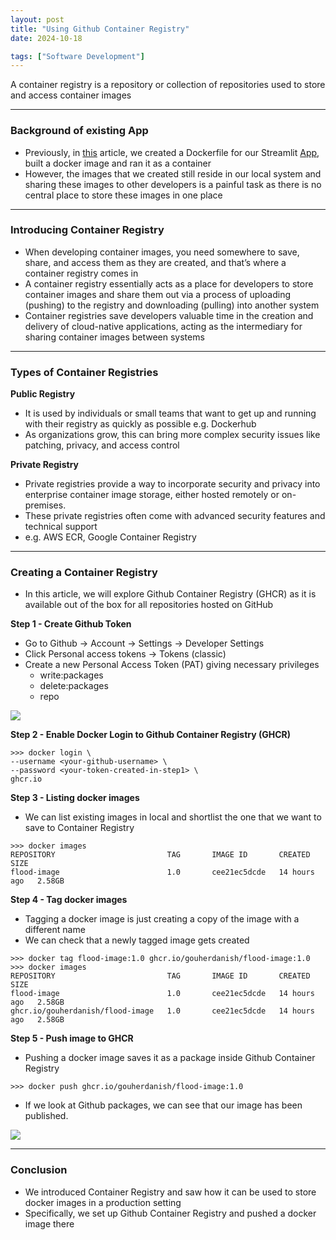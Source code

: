 ```yaml
---
layout: post
title: "Using Github Container Registry"
date: 2024-10-18

tags: ["Software Development"]
---
```


A container registry is a repository or collection of repositories used to store and access container images

---

### Background of existing App

- Previously, in [this](https://gouherdanish.github.io/2024/10/07/dockerfile.html) article, we created a Dockerfile for our Streamlit [App](https://gouherdanish.github.io/2024/09/25/low-lying-areas-mapping.html), built a docker image and ran it as a container
- However, the images that we created still reside in our local system and sharing these images to other developers is a painful task as there is no central place to store these images in one place

--- 

### Introducing Container Registry

- When developing container images, you need somewhere to save, share, and access them as they are created, and that’s where a container registry comes in
- A container registry essentially acts as a place for developers to store container images and share them out via a process of uploading (pushing) to the registry and downloading (pulling) into another system
- Container registries save developers valuable time in the creation and delivery of cloud-native applications, acting as the intermediary for sharing container images between systems

---
### Types of Container Registries

**Public Registry**
- It is used by individuals or small teams that want to get up and running with their registry as quickly as possible e.g. Dockerhub
- As organizations grow, this can bring more complex security issues like patching, privacy, and access control

**Private Registry**
- Private registries provide a way to incorporate security and privacy into enterprise container image storage, either hosted remotely or on-premises. 
- These private registries often come with advanced security features and technical support
- e.g. AWS ECR, Google Container Registry

---
### Creating a Container Registry

- In this article, we will explore Github Container Registry (GHCR) as it is available out of the box for all repositories hosted on GitHub

**Step 1 - Create Github Token**
- Go to Github -> Account -> Settings -> Developer Settings
- Click Personal access tokens -> Tokens (classic)
- Create a new Personal Access Token (PAT) giving necessary privileges
  - write:packages
  - delete:packages
  - repo

<img src="{{site.url}}/images/ghcr/pat.png">

**Step 2 - Enable Docker Login to Github Container Registry (GHCR)**

```
>>> docker login \
--username <your-github-username> \
--password <your-token-created-in-step1> \
ghcr.io
```

**Step 3 - Listing docker images**

- We can list existing images in local and shortlist the one that we want to save to Container Registry
```
>>> docker images
REPOSITORY                         TAG       IMAGE ID       CREATED        SIZE
flood-image                        1.0       cee21ec5dcde   14 hours ago   2.58GB
```

**Step 4 - Tag docker images**

- Tagging a docker image is just creating a copy of the image with a different name
- We can check that a newly tagged image gets created

```
>>> docker tag flood-image:1.0 ghcr.io/gouherdanish/flood-image:1.0
>>> docker images
REPOSITORY                         TAG       IMAGE ID       CREATED        SIZE
flood-image                        1.0       cee21ec5dcde   14 hours ago   2.58GB
ghcr.io/gouherdanish/flood-image   1.0       cee21ec5dcde   14 hours ago   2.58GB
```

**Step 5 - Push image to GHCR**

- Pushing a docker image saves it as a package inside Github Container Registry

```
>>> docker push ghcr.io/gouherdanish/flood-image:1.0 
```

- If we look at Github packages, we can see that our image has been published.
<img src="{{site.url}}/images/ghcr/push.png">

---

### Conclusion

- We introduced Container Registry and saw how it can be used to store docker images in a production setting
- Specifically, we set up Github Container Registry and pushed a docker image there